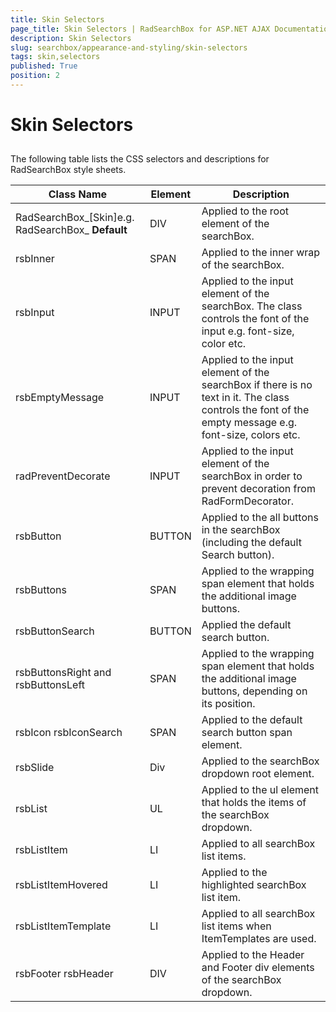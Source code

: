 ```yaml
---
title: Skin Selectors
page_title: Skin Selectors | RadSearchBox for ASP.NET AJAX Documentation
description: Skin Selectors
slug: searchbox/appearance-and-styling/skin-selectors
tags: skin,selectors
published: True
position: 2
---
```


# Skin Selectors



## 

The following table lists the CSS selectors and descriptions for RadSearchBox style sheets.


| Class Name | Element | Description |
| ------ | ------ | ------ |
|RadSearchBox_[Skin]e.g. RadSearchBox_ **Default** |DIV|Applied to the root element of the searchBox.|
|rsbInner|SPAN|Applied to the inner wrap of the searchBox.|
|rsbInput|INPUT|Applied to the input element of the searchBox. The class controls the font of the input e.g. font-size, color etc.|
|rsbEmptyMessage|INPUT|Applied to the input element of the searchBox if there is no text in it. The class controls the font of the empty message e.g. font-size, colors etc.|
|radPreventDecorate|INPUT|Applied to the input element of the searchBox in order to prevent decoration from RadFormDecorator.|
|rsbButton|BUTTON|Applied to the all buttons in the searchBox (including the default Search button).|
|rsbButtons|SPAN|Applied to the wrapping span element that holds the additional image buttons.|
|rsbButtonSearch|BUTTON|Applied the default search button.|
|rsbButtonsRight and rsbButtonsLeft|SPAN|Applied to the wrapping span element that holds the additional image buttons, depending on its position.|
|rsbIcon rsbIconSearch|SPAN|Applied to the default search button span element.|
|rsbSlide|Div|Applied to the searchBox dropdown root element.|
|rsbList|UL|Applied to the ul element that holds the items of the searchBox dropdown.|
|rsbListItem|LI|Applied to all searchBox list items.|
|rsbListItemHovered|LI|Applied to the highlighted searchBox list item.|
|rsbListItemTemplate|LI|Applied to all searchBox list items when ItemTemplates are used.|
|rsbFooter rsbHeader|DIV|Applied to the Header and Footer div elements of the searchBox dropdown.|

